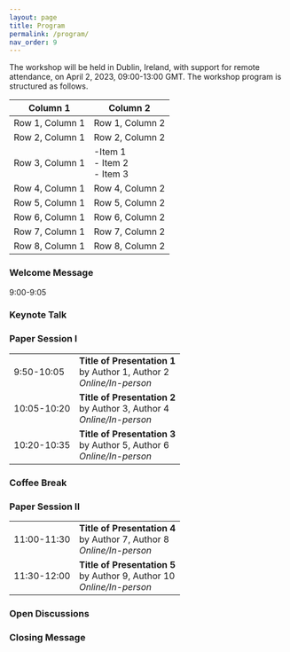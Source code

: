 ```yaml
---
layout: page
title: Program
permalink: /program/
nav_order: 9
---
```

The workshop will be held in Dublin, Ireland, with support for remote attendance, on April 2, 2023, 09:00-13:00 GMT. The workshop program is structured as follows.


Column 1 | Column 2
--- | ---
Row 1, Column 1 | Row 1, Column 2
Row 2, Column 1 | Row 2, Column 2
Row 3, Column 1 | -Item 1 <br> - Item 2 <br> - Item 3 
Row 4, Column 1 | Row 4, Column 2
Row 5, Column 1 | Row 5, Column 2
Row 6, Column 1 | Row 6, Column 2
Row 7, Column 1 | Row 7, Column 2
Row 8, Column 1 | Row 8, Column 2




### Welcome Message
9:00-9:05
### Keynote Talk

### Paper Session I 

|             |                                                                   |
|-------------|-------------------------------------------------------------------|
| 9:50-10:05   | **Title of Presentation 1**<br>by Author 1, Author 2<br>*Online/In-person* |
| 10:05-10:20  | **Title of Presentation 2**<br>by Author 3, Author 4<br>*Online/In-person* |
| 10:20-10:35 | **Title of Presentation 3**<br>by Author 5, Author 6<br>*Online/In-person* |

### Coffee Break

### Paper Session II

|             |                                                                   |
|-------------|-------------------------------------------------------------------|
| 11:00-11:30 | **Title of Presentation 4**<br>by Author 7, Author 8<br>*Online/In-person* |
| 11:30-12:00 | **Title of Presentation 5**<br>by Author 9, Author 10<br>*Online/In-person* |

### Open Discussions

### Closing Message
